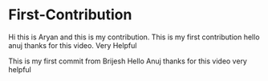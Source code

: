 # First-Contribution
Hi this is Aryan and this is my contribution.
This is my first contribution
hello anuj thanks for this video. Very Helpful


This is my first commit from Brijesh
Hello Anuj thanks for this video very helpful